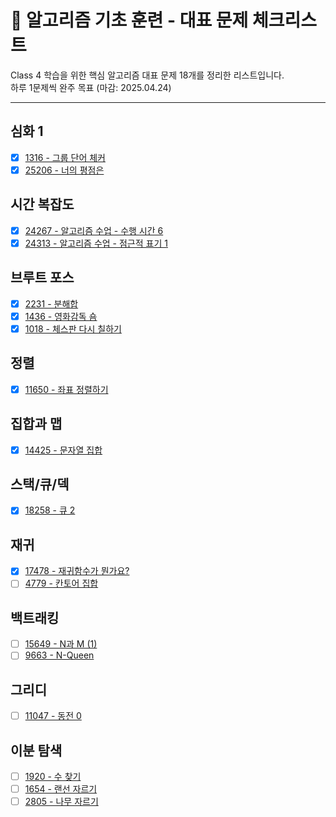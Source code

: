 # 🧱 알고리즘 기초 훈련 - 대표 문제 체크리스트

Class 4 학습을 위한 핵심 알고리즘 대표 문제 18개를 정리한 리스트입니다.  
하루 1문제씩 완주 목표 (마감: 2025.04.24)

---

## 심화 1
- [X] [1316 - 그룹 단어 체커](https://www.acmicpc.net/problem/1316)
- [X] [25206 - 너의 평점은](https://www.acmicpc.net/problem/25206)

## 시간 복잡도
- [X] [24267 - 알고리즘 수업 - 수행 시간 6](https://www.acmicpc.net/problem/24267)
- [X] [24313 - 알고리즘 수업 - 점근적 표기 1](https://www.acmicpc.net/problem/24313)

## 브루트 포스
- [X] [2231 - 분해합](https://www.acmicpc.net/problem/2231)
- [X] [1436 - 영화감독 숌](https://www.acmicpc.net/problem/1436)
- [X] [1018 - 체스판 다시 칠하기](https://www.acmicpc.net/problem/1018)

## 정렬
- [X] [11650 - 좌표 정렬하기](https://www.acmicpc.net/problem/11650)

## 집합과 맵
- [X] [14425 - 문자열 집합](https://www.acmicpc.net/problem/14425)

## 스택/큐/덱
- [X] [18258 - 큐 2](https://www.acmicpc.net/problem/18258)

## 재귀
- [X] [17478 - 재귀함수가 뭔가요?](https://www.acmicpc.net/problem/17478)
- [ ] [4779 - 칸토어 집합](https://www.acmicpc.net/problem/4779)

## 백트래킹
- [ ] [15649 - N과 M (1)](https://www.acmicpc.net/problem/15649)
- [ ] [9663 - N-Queen](https://www.acmicpc.net/problem/9663)

## 그리디
- [ ] [11047 - 동전 0](https://www.acmicpc.net/problem/11047)

## 이분 탐색
- [ ] [1920 - 수 찾기](https://www.acmicpc.net/problem/1920)
- [ ] [1654 - 랜선 자르기](https://www.acmicpc.net/problem/1654)
- [ ] [2805 - 나무 자르기](https://www.acmicpc.net/problem/2805)
